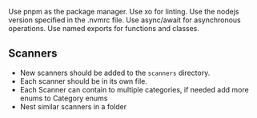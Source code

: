 Use pnpm as the package manager.
Use xo for linting.
Use the nodejs version specified in the .nvmrc file.
Use async/await for asynchronous operations.
Use named exports for functions and classes.

## Scanners

- New scanners should be added to the `scanners` directory.
- Each scanner should be in its own file.
- Each Scanner can contain to multiple categories, if needed add more enums to Category enums
- Nest similar scanners in a folder
